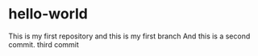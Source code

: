 # hello-world
This is my first repository and this is my first branch
And this is a second commit.
third commit

